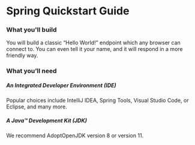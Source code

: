 # Spring Quickstart Guide

### What you'll build

You will build a classic “Hello World!” endpoint which any browser can connect to. You can even tell it your name, and it will respond in a more friendly way.

### What you’ll need

##### An Integrated Developer Environment (IDE)

Popular choices include IntelliJ IDEA, Spring Tools, Visual Studio Code, or Eclipse, and many more.

##### A Java™ Development Kit (JDK)

We recommend AdoptOpenJDK version 8 or version 11.


